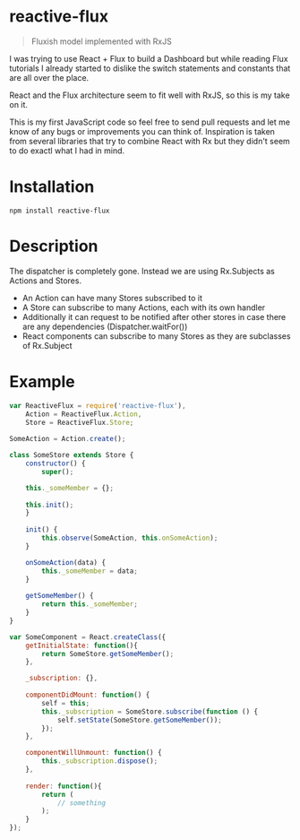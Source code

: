 # reactive-flux

> Fluxish model implemented with RxJS

I was trying to use React + Flux to build a Dashboard but while reading Flux tutorials I already started to dislike the switch statements and constants that are all over the place.

React and the Flux architecture seem to fit well with RxJS, so this is my take on it.

This is my first JavaScript code so feel free to send pull requests and let me know of any bugs or improvements you can think of. Inspiration is taken from several libraries that try to combine React with Rx but they didn't seem to do exactl what I had in mind.

Installation
============
```
npm install reactive-flux
```

Description
===========
The dispatcher is completely gone. Instead we are using Rx.Subjects as Actions and Stores. 

* An Action can have many Stores subscribed to it
* A Store can subscribe to many Actions, each with its own handler
* Additionally it can request to be notified after other stores in case there are any dependencies (Dispatcher.waitFor())
* React components can subscribe to many Stores as they are subclasses of Rx.Subject

Example
=======
```javascript
var ReactiveFlux = require('reactive-flux'),
    Action = ReactiveFlux.Action,
    Store = ReactiveFlux.Store;
    
SomeAction = Action.create();

class SomeStore extends Store {
    constructor() {
        super();

	this._someMember = {};
	
	this.init();
    }
    
    init() {
        this.observe(SomeAction, this.onSomeAction);
    }

    onSomeAction(data) {
        this._someMember = data;
    }
    
    getSomeMember() {
        return this._someMember;
    }
}

var SomeComponent = React.createClass({
    getInitialState: function(){
        return SomeStore.getSomeMember();
    },

    _subscription: {},
    
    componentDidMount: function() {
        self = this;
        this._subscription = SomeStore.subscribe(function () {
            self.setState(SomeStore.getSomeMember());
        });
    },

    componentWillUnmount: function() {
        this._subscription.dispose();
    },
    
    render: function(){
        return (
            // something
        );
    }
});
```